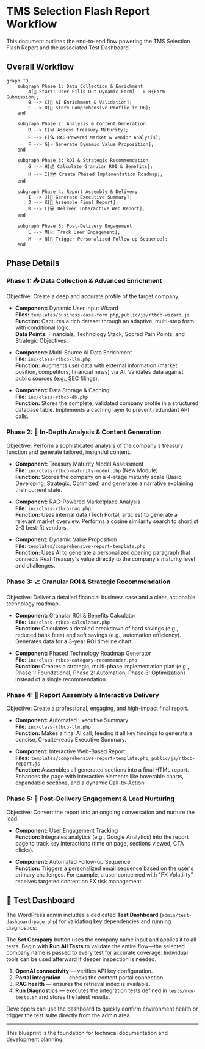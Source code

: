 # TMS Selection Flash Report Workflow

This document outlines the end-to-end flow powering the TMS Selection Flash Report and the associated Test Dashboard.

## Overall Workflow

```mermaid
graph TD
    subgraph Phase 1: Data Collection & Enrichment
        A[🚀 Start: User Fills Out Dynamic Form] --> B{Form Submission};
        B --> C[🤖 AI Enrichment & Validation];
        C --> D[💾 Store Comprehensive Profile in DB];
    end

    subgraph Phase 2: Analysis & Content Generation
        D --> E[📊 Assess Treasury Maturity];
        E --> F[🔍 RAG-Powered Market & Vendor Analysis];
        F --> G[✍️ Generate Dynamic Value Proposition];
    end

    subgraph Phase 3: ROI & Strategic Recommendation
        G --> H[💰 Calculate Granular ROI & Benefits];
        H --> I[🗺️ Create Phased Implementation Roadmap];
    end

    subgraph Phase 4: Report Assembly & Delivery
        I --> J[📝 Generate Executive Summary];
        J --> K[📄 Assemble Final Report];
        K --> L[💻 Deliver Interactive Web Report];
    end

    subgraph Phase 5: Post-Delivery Engagement
        L --> M[📈 Track User Engagement];
        M --> N[📧 Trigger Personalized Follow-up Sequence];
    end
```

## Phase Details

### Phase 1: 📥 Data Collection & Advanced Enrichment
Objective: Create a deep and accurate profile of the target company.

- **Component:** Dynamic User Input Wizard  
  **Files:** `templates/business-case-form.php`, `public/js/rtbcb-wizard.js`  
  **Function:** Captures a rich dataset through an adaptive, multi-step form with conditional logic.  
  **Data Points:** Financials, Technology Stack, Scored Pain Points, and Strategic Objectives.

- **Component:** Multi-Source AI Data Enrichment  
  **File:** `inc/class-rtbcb-llm.php`  
  **Function:** Augments user data with external information (market position, competitors, financial news) via AI. Validates data against public sources (e.g., SEC filings).

- **Component:** Data Storage & Caching  
  **File:** `inc/class-rtbcb-db.php`  
  **Function:** Stores the complete, validated company profile in a structured database table. Implements a caching layer to prevent redundant API calls.

### Phase 2: 🧠 In-Depth Analysis & Content Generation
Objective: Perform a sophisticated analysis of the company's treasury function and generate tailored, insightful content.

- **Component:** Treasury Maturity Model Assessment  
  **File:** `inc/class-rtbcb-maturity-model.php` (New Module)  
  **Function:** Scores the company on a 4-stage maturity scale (Basic, Developing, Strategic, Optimized) and generates a narrative explaining their current state.

- **Component:** RAG-Powered Marketplace Analysis  
  **File:** `inc/class-rtbcb-rag.php`  
  **Function:** Uses internal data (Tech Portal, articles) to generate a relevant market overview. Performs a cosine similarity search to shortlist 2-3 best-fit vendors.

- **Component:** Dynamic Value Proposition  
  **File:** `templates/comprehensive-report-template.php`  
  **Function:** Uses AI to generate a personalized opening paragraph that connects Real Treasury's value directly to the company's maturity level and challenges.

### Phase 3: 📈 Granular ROI & Strategic Recommendation
Objective: Deliver a detailed financial business case and a clear, actionable technology roadmap.

- **Component:** Granular ROI & Benefits Calculator  
  **File:** `inc/class-rtbcb-calculator.php`  
  **Function:** Calculates a detailed breakdown of hard savings (e.g., reduced bank fees) and soft savings (e.g., automation efficiency). Generates data for a 3-year ROI timeline chart.

- **Component:** Phased Technology Roadmap Generator  
  **File:** `inc/class-rtbcb-category-recommender.php`  
  **Function:** Creates a strategic, multi-phase implementation plan (e.g., Phase 1: Foundational, Phase 2: Automation, Phase 3: Optimization) instead of a single recommendation.

### Phase 4: 📄 Report Assembly & Interactive Delivery
Objective: Create a professional, engaging, and high-impact final report.

- **Component:** Automated Executive Summary  
  **File:** `inc/class-rtbcb-llm.php`  
  **Function:** Makes a final AI call, feeding it all key findings to generate a concise, C-suite-ready Executive Summary.

- **Component:** Interactive Web-Based Report  
  **Files:** `templates/comprehensive-report-template.php`, `public/js/rtbcb-report.js`  
  **Function:** Assembles all generated sections into a final HTML report. Enhances the page with interactive elements like hoverable charts, expandable sections, and a dynamic Call-to-Action.

### Phase 5: 🚀 Post-Delivery Engagement & Lead Nurturing
Objective: Convert the report into an ongoing conversation and nurture the lead.

- **Component:** User Engagement Tracking  
  **Function:** Integrates analytics (e.g., Google Analytics) into the report page to track key interactions (time on page, sections viewed, CTA clicks).

- **Component:** Automated Follow-up Sequence  
  **Function:** Triggers a personalized email sequence based on the user's primary challenges. For example, a user concerned with "FX Volatility" receives targeted content on FX risk management.

## 🧪 Test Dashboard

The WordPress admin includes a dedicated **Test Dashboard** (`admin/test-dashboard-page.php`) for validating key dependencies and running diagnostics:

The **Set Company** button uses the company name input and applies it to all tests. Begin with **Run All Tests** to validate the entire flow—the selected company name is passed to every test for accurate coverage. Individual tools can be used afterward if deeper inspection is needed.

1. **OpenAI connectivity** — verifies API key configuration.
2. **Portal integration** — checks the content portal connection.
3. **RAG health** — ensures the retrieval index is available.
4. **Run Diagnostics** — executes the integration tests defined in `tests/run-tests.sh` and stores the latest results.

Developers can use the dashboard to quickly confirm environment health or trigger the test suite directly from the admin area.

---

This blueprint is the foundation for technical documentation and development planning.
